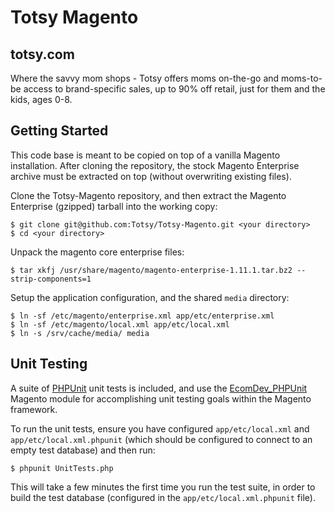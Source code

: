 Totsy Magento
=============

totsy.com
---------
Where the savvy mom shops - Totsy offers moms on-the-go and moms-to-be access to brand-specific sales, up to 90% off retail, just for them and the kids, ages 0-8.

Getting Started
---------------
This code base is meant to be copied on top of a vanilla Magento installation. After cloning the repository, the stock Magento Enterprise archive must be extracted on top (without overwriting existing files).

Clone the Totsy-Magento repository, and then extract the Magento Enterprise (gzipped) tarball into the working copy:

    $ git clone git@github.com:Totsy/Totsy-Magento.git <your directory>
    $ cd <your directory>

Unpack the magento core enterprise files:

    $ tar xkfj /usr/share/magento/magento-enterprise-1.11.1.tar.bz2 --strip-components=1

Setup the application configuration, and the shared `media` directory:

    $ ln -sf /etc/magento/enterprise.xml app/etc/enterprise.xml
    $ ln -sf /etc/magento/local.xml app/etc/local.xml
    $ ln -s /srv/cache/media/ media

Unit Testing
------------
A suite of [PHPUnit](http://www.phpunit.de) unit tests is included, and use the [EcomDev_PHPUnit](https://github.com/IvanChepurnyi/EcomDev_PHPUnit) Magento module for accomplishing unit testing goals within the Magento framework.

To run the unit tests, ensure you have configured `app/etc/local.xml` and `app/etc/local.xml.phpunit` (which should be configured to connect to an empty test database) and then run:

    $ phpunit UnitTests.php

This will take a few minutes the first time you run the test suite, in order to build the test database (configured in the `app/etc/local.xml.phpunit` file).
